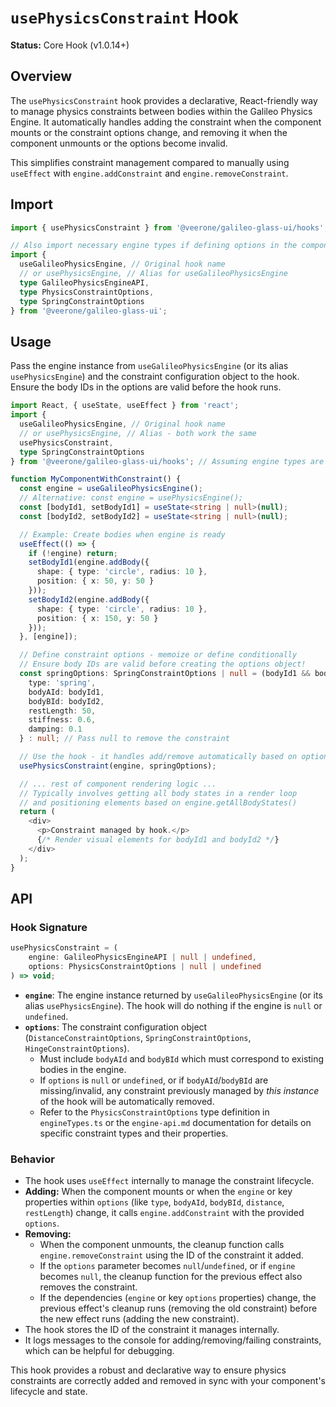 # `usePhysicsConstraint` Hook

**Status:** Core Hook (v1.0.14+)

## Overview

The `usePhysicsConstraint` hook provides a declarative, React-friendly way to manage physics constraints between bodies within the Galileo Physics Engine. It automatically handles adding the constraint when the component mounts or the constraint options change, and removing it when the component unmounts or the options become invalid.

This simplifies constraint management compared to manually using `useEffect` with `engine.addConstraint` and `engine.removeConstraint`.

## Import

```typescript
import { usePhysicsConstraint } from '@veerone/galileo-glass-ui/hooks';

// Also import necessary engine types if defining options in the component
import { 
  useGalileoPhysicsEngine, // Original hook name
  // or usePhysicsEngine, // Alias for useGalileoPhysicsEngine
  type GalileoPhysicsEngineAPI,
  type PhysicsConstraintOptions,
  type SpringConstraintOptions 
} from '@veerone/galileo-glass-ui'; 
```

## Usage

Pass the engine instance from `useGalileoPhysicsEngine` (or its alias `usePhysicsEngine`) and the constraint configuration object to the hook. Ensure the body IDs in the options are valid before the hook runs.

```typescript
import React, { useState, useEffect } from 'react';
import { 
  useGalileoPhysicsEngine, // Original hook name
  // or usePhysicsEngine, // Alias - both work the same
  usePhysicsConstraint, 
  type SpringConstraintOptions 
} from '@veerone/galileo-glass-ui/hooks'; // Assuming engine types are also exported here

function MyComponentWithConstraint() {
  const engine = useGalileoPhysicsEngine();
  // Alternative: const engine = usePhysicsEngine(); 
  const [bodyId1, setBodyId1] = useState<string | null>(null);
  const [bodyId2, setBodyId2] = useState<string | null>(null);

  // Example: Create bodies when engine is ready
  useEffect(() => {
    if (!engine) return;
    setBodyId1(engine.addBody({ 
      shape: { type: 'circle', radius: 10 }, 
      position: { x: 50, y: 50 }
    }));
    setBodyId2(engine.addBody({ 
      shape: { type: 'circle', radius: 10 }, 
      position: { x: 150, y: 50 }
    }));
  }, [engine]);

  // Define constraint options - memoize or define conditionally
  // Ensure body IDs are valid before creating the options object!
  const springOptions: SpringConstraintOptions | null = (bodyId1 && bodyId2) ? {
    type: 'spring',
    bodyAId: bodyId1,
    bodyBId: bodyId2,
    restLength: 50,
    stiffness: 0.6,
    damping: 0.1
  } : null; // Pass null to remove the constraint

  // Use the hook - it handles add/remove automatically based on options
  usePhysicsConstraint(engine, springOptions);

  // ... rest of component rendering logic ...
  // Typically involves getting all body states in a render loop
  // and positioning elements based on engine.getAllBodyStates()
  return (
    <div>
      <p>Constraint managed by hook.</p>
      {/* Render visual elements for bodyId1 and bodyId2 */} 
    </div>
  );
}
```

## API

### Hook Signature

```typescript
usePhysicsConstraint = (
    engine: GalileoPhysicsEngineAPI | null | undefined,
    options: PhysicsConstraintOptions | null | undefined
) => void;
```

*   **`engine`**: The engine instance returned by `useGalileoPhysicsEngine` (or its alias `usePhysicsEngine`). The hook will do nothing if the engine is `null` or `undefined`.
*   **`options`**: The constraint configuration object (`DistanceConstraintOptions`, `SpringConstraintOptions`, `HingeConstraintOptions`).
    *   Must include `bodyAId` and `bodyBId` which must correspond to existing bodies in the engine.
    *   If `options` is `null` or `undefined`, or if `bodyAId`/`bodyBId` are missing/invalid, any constraint previously managed by *this instance* of the hook will be automatically removed.
    *   Refer to the `PhysicsConstraintOptions` type definition in `engineTypes.ts` or the `engine-api.md` documentation for details on specific constraint types and their properties.

### Behavior

*   The hook uses `useEffect` internally to manage the constraint lifecycle.
*   **Adding:** When the component mounts or when the `engine` or key properties within `options` (like `type`, `bodyAId`, `bodyBId`, `distance`, `restLength`) change, it calls `engine.addConstraint` with the provided `options`.
*   **Removing:**
    *   When the component unmounts, the cleanup function calls `engine.removeConstraint` using the ID of the constraint it added.
    *   If the `options` parameter becomes `null`/`undefined`, or if `engine` becomes `null`, the cleanup function for the previous effect also removes the constraint.
    *   If the dependencies (`engine` or key `options` properties) change, the previous effect's cleanup runs (removing the old constraint) before the new effect runs (adding the new constraint).
*   The hook stores the ID of the constraint it manages internally.
*   It logs messages to the console for adding/removing/failing constraints, which can be helpful for debugging.

This hook provides a robust and declarative way to ensure physics constraints are correctly added and removed in sync with your component's lifecycle and state. 